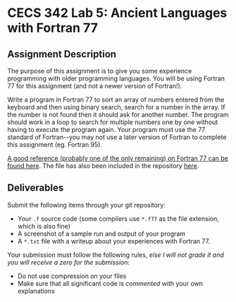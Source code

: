 # CECS 342 Lab 5: Ancient Languages with Fortran 77

## Assignment Description

The purpose of this assignment is to give you some experience programming with older programming languages. You will be using Fortran 77 for this assignment (and not a newer version of Fortran!).

Write a program in Fortran 77 to sort an array of numbers entered from the keyboard and then using binary search, search for a number in the array. If the number is not found then it should ask for another number. The program should work in a loop to search for multiple numbers one by one without having to execute the program again. Your program must use the 77 standard of Fortran--you may not use a later version of Fortran to complete this assignment (eg. Fortran 95).

[A good reference (probably one of the only remaining) on Fortran 77 can be found here](http://www-mdp.eng.cam.ac.uk/web/CD/engapps/programming/fortran/prof77.pdf). The file has also been included in the repository [here](docs/prof77.pdf).

## Deliverables

Submit the following items through your git repository:
* Your `.f` source code (some compilers use `*.f77` as the file extension, which is also fine)
* A screenshot of a sample run and output of your program
* A `*.txt` file with a writeup about your experiences with Fortran 77.
  
Your submission must follow the following rules, *else I will not grade it and you will receive a zero for the submission*:

* Do not use compression on your files
* Make sure that all significant code is *commented* with your own explanations

